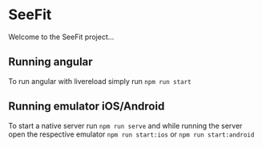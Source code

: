 # SeeFit

Welcome to the SeeFit project...

## Running angular

To run angular with livereload simply run `npm run start`

## Running emulator iOS/Android

To start a native server run `npm run serve` and while running the server open the respective emulator `npm run start:ios` or `npm run start:android`
